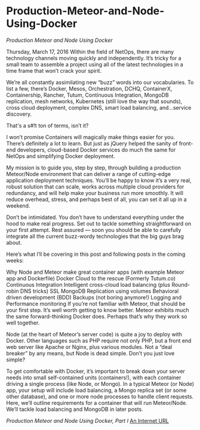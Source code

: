 # Production-Meteor-and-Node-Using-Docker
*Production Meteor and Node Using Docker*

Thursday, March 17, 2016
Within the field of NetOps, there are many technology channels moving quickly and independently. It’s tricky for a small team to assemble a project using all of the latest technologies in a time frame that won’t crack your spirit.

We’re all constantly assimilating new “buzz” words into our vocabularies. To list a few, there’s Docker, Mesos, Orchestration, DCHQ, ContainerX, Containership, Rancher, Tutum, Continuous Integration, MongoDB replication, mesh networks, Kubernetes (still love the way that sounds), cross cloud deployment, complex DNS, smart load balancing, and...service discovery.

That's a s#!t ton of terms, isn’t it?

I won’t promise Containers will magically make things easier for you. There’s definitely a lot to learn. But just as jQuery helped the sanity of front-end developers, cloud-based Docker services do much the same for NetOps and simplifying Docker deployment.

My mission is to guide you, step by step, through building a production Meteor/Node environment that can deliver a range of cutting-edge application deployment techniques. You’ll be happy to know it’s a very real, robust solution that can scale, works across multiple cloud providers for redundancy, and will help make your business run more smoothly. It will reduce overhead, stress, and perhaps best of all, you can set it all up in a weekend.

Don’t be intimidated. You don’t have to understand everything under the hood to make real progress. Set out to tackle something straightforward on your first attempt. Rest assured — soon you should be able to carefully integrate all the current buzz-wordy technologies that the big guys brag about.

Here’s what I’ll be covering in this post and following posts in the coming weeks:

Why Node and Meteor make great container apps (with example Meteor app and Dockerfile)
Docker Cloud to the rescue (Formerly Tutum.co)
Continuous Integration
Intelligent cross-cloud load balancing (plus Round-robin DNS tricks)
SSL
MongoDB Replication using volumes
Behavioral driven development (BDD)
Backups (not boring anymore!)
Logging and Performance monitoring
If you’re not familiar with Meteor, that should be your first step. It’s well worth getting to know better. Meteor exhibits much the same forward-thinking Docker does. Perhaps that’s why they work so well together.

Node (at the heart of Meteor’s server code) is quite a joy to deploy with Docker. Other languages such as PHP require not only PHP, but a front end web server like Apache or Nginx, plus various modules. Not a “deal breaker” by any means, but Node is dead simple. Don’t you just love simple?

To get comfortable with Docker, it’s important to break down your server needs into small self-contained units (containers!), with each container driving a single process (like Node, or Mongo). In a typical Meteor (or Node) app, your setup will include load balancing, a Mongo replica set (or some other database), and one or more node processes to handle client requests. Here, we’ll outline requirements for a container that will run Meteor/Node. We’ll tackle load balancing and MongoDB in later posts.

*Production Meteor and Node Using Docker, Part I* <a href = "https://projectricochet.com/blog/production-meteor-and-node-using-docker-part-i#">An Internet URL</a>

